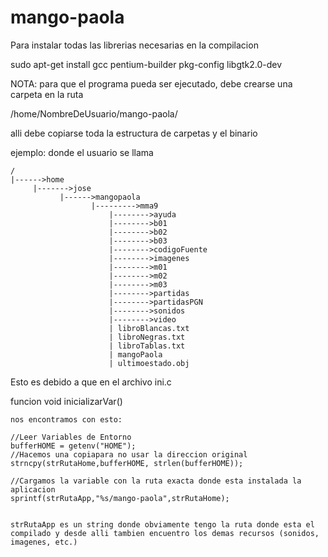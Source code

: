 # mango-paola



Para instalar todas las librerias necesarias en la compilacion

sudo apt-get install gcc pentium-builder pkg-config libgtk2.0-dev

NOTA: para que el programa pueda ser ejecutado, debe crearse una carpeta en la ruta

/home/NombreDeUsuario/mango-paola/

alli debe copiarse toda la estructura de carpetas y el binario

ejemplo: donde el usuario se llama <jose>

	/
	|------>home
		 |------->jose
			   |------>mangopaola
				      |--------->mma9
						  |-------->ayuda
						  |-------->b01
						  |-------->b02
						  |-------->b03
						  |-------->codigoFuente
						  |-------->imagenes
						  |-------->m01
						  |-------->m02
						  |-------->m03
						  |-------->partidas
						  |-------->partidasPGN	
						  |-------->sonidos
						  |-------->video
						  | libroBlancas.txt
						  | libroNegras.txt
						  | libroTablas.txt
						  | mangoPaola
						  | ultimoestado.obj

Esto es debido a que en el archivo 
ini.c 

funcion 
void inicializarVar()
		
	nos encontramos con esto:

	//Leer Variables de Entorno
	bufferHOME = getenv("HOME");
	//Hacemos una copiapara no usar la direccion original
	strncpy(strRutaHome,bufferHOME, strlen(bufferHOME));
	
	//Cargamos la variable con la ruta exacta donde esta instalada la aplicacion
	sprintf(strRutaApp,"%s/mango-paola",strRutaHome);


	strRutaApp es un string donde obviamente tengo la ruta donde esta el compilado y desde alli tambien encuentro los demas recursos (sonidos, imagenes, etc.)

	

		



